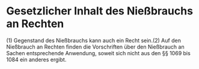 # Gesetzlicher Inhalt des Nießbrauchs an Rechten

(1) Gegenstand des Nießbrauchs kann auch ein Recht sein.(2) Auf den Nießbrauch an Rechten finden die Vorschriften über den Nießbrauch an Sachen entsprechende Anwendung, soweit sich nicht aus den §§ 1069 bis 1084 ein anderes ergibt. 

